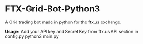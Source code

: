 # FTX-Grid-Bot-Python3
A Grid trading bot made in python for the ftx.us exchange. 

**Usage:**
Add your API key and Secret Key from ftx.us API section in config.py
python3 main.py

